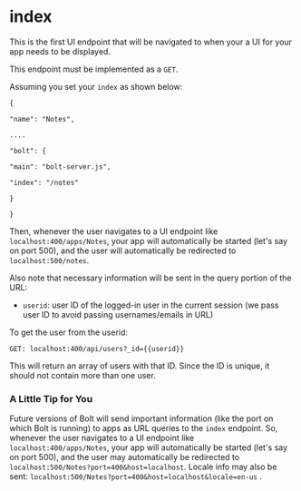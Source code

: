 # index

This is the first UI endpoint that will be navigated to when your a UI for your app needs to be displayed.

This endpoint must be implemented as a `GET`.

Assuming you set your `index` as shown below:

`{`

`"name": "Notes",`

`....`

`"bolt": {`

`"main": "bolt-server.js",`

`"index": "/notes"`

`}`

`}`

Then, whenever the user navigates to a UI endpoint like `localhost:400/apps/Notes`, your app will automatically be started \(let's say on port 500\), and the user will automatically be redirected to `localhost:500/notes`.

Also note that necessary information will be sent in the query portion of the URL:

* `userid`: user ID of the logged-in user in the current session \(we pass user ID to avoid passing usernames\/emails in URL\)

To get the user from the userid:

`GET: localhost:400/api/users?_id={{userid}}`

This will return an array of users with that ID. Since the ID is unique, it should not contain more than one user.

### A Little Tip for You

Future versions of Bolt will send important information \(like the port on which Bolt is running\) to apps as URL queries to the `index` endpoint. So, whenever the user navigates to a UI endpoint like `localhost:400/apps/Notes`, your app will automatically be started \(let's say on port 500\), and the user may automatically be redirected to `localhost:500/Notes?port=400&host=localhost`. Locale info may also be sent: `localhost:500/Notes?port=400&host=localhost&locale=en-us` .

